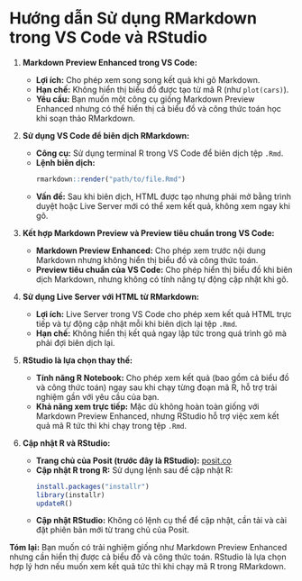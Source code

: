 # Hướng dẫn Sử dụng RMarkdown trong VS Code và RStudio

1. **Markdown Preview Enhanced trong VS Code:**
   - **Lợi ích:** Cho phép xem song song kết quả khi gõ Markdown.
   - **Hạn chế:** Không hiển thị biểu đồ được tạo từ mã R (như `plot(cars)`).
   - **Yêu cầu:** Bạn muốn một công cụ giống Markdown Preview Enhanced nhưng có thể hiển thị cả biểu đồ và công thức toán học khi soạn thảo RMarkdown.

2. **Sử dụng VS Code để biên dịch RMarkdown:**
   - **Công cụ:** Sử dụng terminal R trong VS Code để biên dịch tệp `.Rmd`.
   - **Lệnh biên dịch:** 
     ```r
     rmarkdown::render("path/to/file.Rmd")
     ```
   - **Vấn đề:** Sau khi biên dịch, HTML được tạo nhưng phải mở bằng trình duyệt hoặc Live Server mới có thể xem kết quả, không xem ngay khi gõ.

3. **Kết hợp Markdown Preview và Preview tiêu chuẩn trong VS Code:**
   - **Markdown Preview Enhanced:** Cho phép xem trước nội dung Markdown nhưng không hiển thị biểu đồ và công thức toán.
   - **Preview tiêu chuẩn của VS Code:** Cho phép hiển thị biểu đồ khi biên dịch Markdown, nhưng không có tính năng tự động cập nhật khi gõ.

4. **Sử dụng Live Server với HTML từ RMarkdown:**
   - **Lợi ích:** Live Server trong VS Code cho phép xem kết quả HTML trực tiếp và tự động cập nhật mỗi khi biên dịch lại tệp `.Rmd`.
   - **Hạn chế:** Không hiển thị kết quả ngay lập tức trong quá trình gõ mà phải đợi biên dịch lại.

5. **RStudio là lựa chọn thay thế:**
   - **Tính năng R Notebook:** Cho phép xem kết quả (bao gồm cả biểu đồ và công thức toán) ngay sau khi chạy từng đoạn mã R, hỗ trợ trải nghiệm gần với yêu cầu của bạn.
   - **Khả năng xem trực tiếp:** Mặc dù không hoàn toàn giống với Markdown Preview Enhanced, nhưng RStudio hỗ trợ việc xem kết quả mã R tức thì khi chạy trong tệp `.Rmd`.

6. **Cập nhật R và RStudio:**
   - **Trang chủ của Posit (trước đây là RStudio):** [posit.co](https://posit.co/)
   - **Cập nhật R trong R:** Sử dụng lệnh sau để cập nhật R:
     ```r
     install.packages("installr")
     library(installr)
     updateR()
     ```
   - **Cập nhật RStudio:** Không có lệnh cụ thể để cập nhật, cần tải và cài đặt phiên bản mới từ trang chủ của Posit.

**Tóm lại:** Bạn muốn có trải nghiệm giống như Markdown Preview Enhanced nhưng cần hiển thị được cả biểu đồ và công thức toán. RStudio là lựa chọn hợp lý hơn nếu muốn xem kết quả tức thì khi chạy mã R trong RMarkdown.